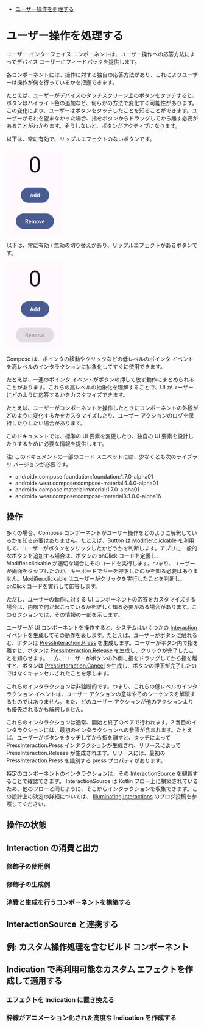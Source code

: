 - [ユーザー操作を処理する](#ユーザー操作を処理する)


# ユーザー操作を処理する

ユーザー インターフェイス コンポーネントは、ユーザー操作への応答方法によってデバイス ユーザーにフィードバックを提供します。

各コンポーネントには、操作に対する独自の応答方法があり、これによりユーザーは操作が何を行っているかを把握できます。

たとえば、ユーザーがデバイスのタッチスクリーン上のボタンをタッチすると、ボタンはハイライト色の追加など、何らかの方法で変化する可能性があります。この変化により、ユーザーはボタンをタッチしたことを知ることができます。ユーザーがそれを望まなかった場合、指をボタンからドラッグしてから離す必要があることがわかります。そうしないと、ボタンがアクティブになります。

以下は、常に有効で、リップルエフェクトのないボタンです。

<img src="./画像/button-always-enabled.gif" width="150">

以下は、常に有効 / 無効の切り替えがあり、リップルエフェクトがあるボタンです。

<img src="./画像/button-reflects-state.gif" width="150">

Compose は、ポインタの移動やクリックなどの低レベルのポインタ イベントを高レベルのインタラクションに抽象化してすぐに使用できます。

たとえば、一連のポインタ イベントがボタンの押して放す動作にまとめられることがあります。これらの高レベルの抽象化を理解することで、UI がユーザーにどのように応答するかをカスタマイズできます。

たとえば、ユーザーがコンポーネントを操作したときにコンポーネントの外観がどのように変化するかをカスタマイズしたり、ユーザー アクションのログを保持したりしたい場合があります。

このドキュメントでは、標準の UI 要素を変更したり、独自の UI 要素を設計したりするために必要な情報を提供します。

注: このドキュメントの一部のコード スニペットには、少なくとも次のライブラリ バージョンが必要です。

- androidx.compose.foundation:foundation:1.7.0-alpha01
- androidx.wear.compose:compose-material:1.4.0-alpha01
- androidx.compose.material:material:1.7.0-alpha01
- androidx.wear.compose:compose-material3:1.0.0-alpha16


## 操作

多くの場合、Compose コンポーネントがユーザー操作をどのように解釈しているかを知る必要はありません。たとえば、Button は [Modifier.clickable](https://developer.android.com/reference/kotlin/androidx/compose/foundation/package-summary?_gl=1*32ljje*_up*MQ..*_ga*MjExMDE2NTk5NS4xNzI3MzM1MzI5*_ga_6HH9YJMN9M*MTcyNzQwMjcyMy4yLjAuMTcyNzQwMjcyMy4wLjAuMTE1MDg2NjIyNQ..#(androidx.compose.ui.Modifier).clickable(kotlin.Boolean,kotlin.String,androidx.compose.ui.semantics.Role,kotlin.Function0)) を利用して、ユーザーがボタンをクリックしたかどうかを判断します。アプリに一般的なボタンを追加する場合は、ボタンの onClick コードを定義し、Modifier.clickable が適切な場合にそのコードを実行します。つまり、ユーザーが画面をタップしたのか、キーボードでキーを押下したのかを知る必要はありません。Modifier.clickable はユーザーがクリックを実行したことを判断し、onClick コードを実行して応答します。

ただし、ユーザーの動作に対する UI コンポーネントの応答をカスタマイズする場合は、内部で何が起こっているかを詳しく知る必要がある場合があります。このセクションでは、その情報の一部を示します。

ユーザーが UI コンポーネントを操作すると、システムはいくつかの [Interaction](https://developer.android.com/reference/kotlin/androidx/compose/foundation/interaction/Interaction?_gl=1*32ljje*_up*MQ..*_ga*MjExMDE2NTk5NS4xNzI3MzM1MzI5*_ga_6HH9YJMN9M*MTcyNzQwMjcyMy4yLjAuMTcyNzQwMjcyMy4wLjAuMTE1MDg2NjIyNQ..) イベントを生成してその動作を表します。たとえば、ユーザーがボタンに触れると、ボタンは [PressInteraction.Press](https://developer.android.com/reference/kotlin/androidx/compose/foundation/interaction/PressInteraction.Press?_gl=1*32ljje*_up*MQ..*_ga*MjExMDE2NTk5NS4xNzI3MzM1MzI5*_ga_6HH9YJMN9M*MTcyNzQwMjcyMy4yLjAuMTcyNzQwMjcyMy4wLjAuMTE1MDg2NjIyNQ..) を生成します。ユーザーがボタン内で指を離すと、ボタンは [PressInteraction.Release](https://developer.android.com/reference/kotlin/androidx/compose/foundation/interaction/PressInteraction.Release?_gl=1*32ljje*_up*MQ..*_ga*MjExMDE2NTk5NS4xNzI3MzM1MzI5*_ga_6HH9YJMN9M*MTcyNzQwMjcyMy4yLjAuMTcyNzQwMjcyMy4wLjAuMTE1MDg2NjIyNQ..) を生成し、クリックが完了したことを知らせます。一方、ユーザーがボタンの外側に指をドラッグしてから指を離すと、ボタンは [PressInteraction.Cancel](https://developer.android.com/reference/kotlin/androidx/compose/foundation/interaction/PressInteraction.Cancel?_gl=1*32ljje*_up*MQ..*_ga*MjExMDE2NTk5NS4xNzI3MzM1MzI5*_ga_6HH9YJMN9M*MTcyNzQwMjcyMy4yLjAuMTcyNzQwMjcyMy4wLjAuMTE1MDg2NjIyNQ..) を生成し、ボタンの押下が完了したのではなくキャンセルされたことを示します。

これらのインタラクションは非独断的です。つまり、これらの低レベルのインタラクション イベントは、ユーザー アクションの意味やそのシーケンスを解釈するものではありません。また、どのユーザー アクションが他のアクションよりも優先されるかも解釈しません。

これらのインタラクションは通常、開始と終了のペアで行われます。2 番目のインタラクションには、最初のインタラクションへの参照が含まれます。たとえば、ユーザーがボタンをタッチしてから指を離すと、タッチによって PressInteraction.Press インタラクションが生成され、リリースによって PressInteraction.Release が生成されます。リリースには、最初の PressInteraction.Press を識別する press プロパティがあります。

特定のコンポーネントのインタラクションは、その InteractionSource を観察することで確認できます。 InteractionSource は Kotlin フロー上に構築されているため、他のフローと同じように、そこからインタラクションを収集できます。この設計上の決定の詳細については、 [Illuminating Interactions](https://medium.com/androiddevelopers/illuminating-interactions-visual-state-in-jetpack-compose-188fa041b791) のブログ投稿を参照してください。


## 操作の状態
## Interaction の消費と出力
### 修飾子の使用例
### 修飾子の生成例
### 消費と生成を行うコンポーネントを構築する
## InteractionSource と連携する
## 例: カスタム操作処理を含むビルド コンポーネント
## Indication で再利用可能なカスタム エフェクトを作成して適用する
### エフェクトを Indication に置き換える
### 枠線がアニメーション化された高度な Indication を作成する


